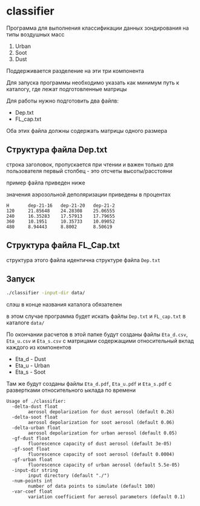 # classifier
Программа для выполнения классификации данных зондирования на типы воздушных масс

1. Urban
2. Soot
3. Dust

Поддерживается разделение на эти три компонента


Для запуска программы необходимо указать как минимум путь к каталогу, где лежат подготовленные матрицы

Для работы нужно подготовить два файлв:

* Dep.txt
* FL_cap.txt

Оба этих файла должны содержать матрицы одного размера

## Структура файла Dep.txt

строка заголовок, пропускается при чтении и важен только для пользователя
первый столбец - это отсчеты высоты/расстояни

пример файла приведен ниже

значения аэрозольной деполяризации приведены в процентах

```
H	    dep-21-16	dep-21-20	dep-21-2
120	    21.85648	24.28308	25.06555
240	    16.35283	17.57913	17.79655
360	    10.1951     10.35733	10.09052	
480	    8.94443	    8.8002	    8.50619	
```

## Структура файла FL_Cap.txt 
структура этого файла идентична структуре файла `Dep.txt`


## Запуск

```bash
./classifier -input-dir data/
```

слэш в конце  названия каталога обязателен

в этом случае программа будет искать файлы `Dep.txt` и `FL_cap.txt` в каталоге `data/`

По окончании расчетов в этой папке будут созданы файлы `Eta_d.csv`, `Eta_u.csv`  и `Eta_s.csv` с матрицами 
содержащими относительный вклад каждого из компонентов

* Eta_d - Dust
* Eta_u - Urban
* Eta_s - Soot

Там же будут созданы файлы `Eta_d.pdf`, `Eta_u.pdf`  и `Eta_s.pdf` с развертками относительного ыклада по времени


```
Usage of ./classifier:
  -delta-dust float
    	aerosol depolarization for dust aerosol (default 0.26)
  -delta-soot float
    	aerosol depolarization for soot aerosol (default 0.06)
  -delta-urban float
    	aerosol depolarization for urban aerosol (default 0.05)
  -gf-dust float
    	fluorescence capacity of dust aerosol (default 3e-05)
  -gf-soot float
    	fluorescence capacity of soot aerosol (default 0.0004)
  -gf-urban float
    	fluorescence capacity of urban aerosol (default 5.5e-05)
  -input-dir string
    	input directory (default "./")
  -num-points int
    	number of data points to simulate (default 100)
  -var-coef float
    	variation coefficient for aerosol parameters (default 0.1)
```

